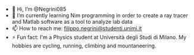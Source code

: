 - 👋 Hi, I’m @Negrini085
- 🌱 I’m currently learning Nim programming in order to create a ray tracer and Matlab software as a tool to analyze lab data
- 📫 How to reach me: filippo.negrini@studenti.unimi.it
- ⚡ Fun fact: I'm a Physics student at Università degli Studi di Milano. My hobbies are cycling, running, climbing and mountaneering.

<!---
Negrini085/Negrini085 is a ✨ special ✨ repository because its `README.md` (this file) appears on your GitHub profile.
You can click the Preview link to take a look at your changes.
--->
